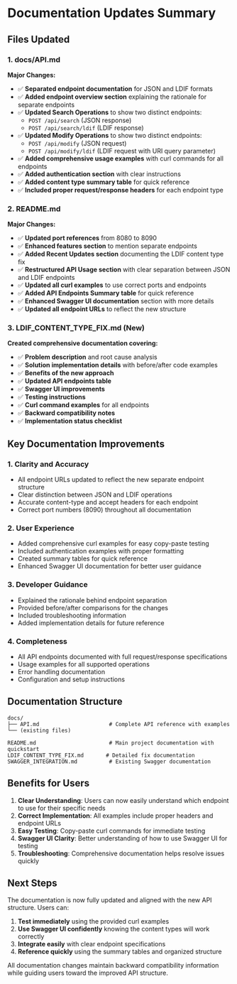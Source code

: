 # Documentation Updates Summary

## Files Updated

### 1. docs/API.md
**Major Changes:**
- ✅ **Separated endpoint documentation** for JSON and LDIF formats
- ✅ **Added endpoint overview section** explaining the rationale for separate endpoints
- ✅ **Updated Search Operations** to show two distinct endpoints:
  - `POST /api/search` (JSON response)
  - `POST /api/search/ldif` (LDIF response)
- ✅ **Updated Modify Operations** to show two distinct endpoints:
  - `POST /api/modify` (JSON request)
  - `POST /api/modify/ldif` (LDIF request with URI query parameter)
- ✅ **Added comprehensive usage examples** with curl commands for all endpoints
- ✅ **Added authentication section** with clear instructions
- ✅ **Added content type summary table** for quick reference
- ✅ **Included proper request/response headers** for each endpoint type

### 2. README.md
**Major Changes:**
- ✅ **Updated port references** from 8080 to 8090
- ✅ **Enhanced features section** to mention separate endpoints
- ✅ **Added Recent Updates section** documenting the LDIF content type fix
- ✅ **Restructured API Usage section** with clear separation between JSON and LDIF endpoints
- ✅ **Updated all curl examples** to use correct ports and endpoints
- ✅ **Added API Endpoints Summary table** for quick reference
- ✅ **Enhanced Swagger UI documentation** section with more details
- ✅ **Updated all endpoint URLs** to reflect the new structure

### 3. LDIF_CONTENT_TYPE_FIX.md (New)
**Created comprehensive documentation covering:**
- ✅ **Problem description** and root cause analysis
- ✅ **Solution implementation details** with before/after code examples
- ✅ **Benefits of the new approach**
- ✅ **Updated API endpoints table**
- ✅ **Swagger UI improvements**
- ✅ **Testing instructions**
- ✅ **Curl command examples** for all endpoints
- ✅ **Backward compatibility notes**
- ✅ **Implementation status checklist**

## Key Documentation Improvements

### 1. Clarity and Accuracy
- All endpoint URLs updated to reflect the new separate endpoint structure
- Clear distinction between JSON and LDIF operations
- Accurate content-type and accept headers for each endpoint
- Correct port numbers (8090) throughout all documentation

### 2. User Experience
- Added comprehensive curl examples for easy copy-paste testing
- Included authentication examples with proper formatting
- Created summary tables for quick reference
- Enhanced Swagger UI documentation for better user guidance

### 3. Developer Guidance
- Explained the rationale behind endpoint separation
- Provided before/after comparisons for the changes
- Included troubleshooting information
- Added implementation details for future reference

### 4. Completeness
- All API endpoints documented with full request/response specifications
- Usage examples for all supported operations
- Error handling documentation
- Configuration and setup instructions

## Documentation Structure

```
docs/
├── API.md                      # Complete API reference with examples
└── (existing files)

README.md                       # Main project documentation with quickstart
LDIF_CONTENT_TYPE_FIX.md       # Detailed fix documentation
SWAGGER_INTEGRATION.md          # Existing Swagger documentation
```

## Benefits for Users

1. **Clear Understanding**: Users can now easily understand which endpoint to use for their specific needs
2. **Correct Implementation**: All examples include proper headers and endpoint URLs
3. **Easy Testing**: Copy-paste curl commands for immediate testing
4. **Swagger UI Clarity**: Better understanding of how to use Swagger UI for testing
5. **Troubleshooting**: Comprehensive documentation helps resolve issues quickly

## Next Steps

The documentation is now fully updated and aligned with the new API structure. Users can:

1. **Test immediately** using the provided curl examples
2. **Use Swagger UI confidently** knowing the content types will work correctly
3. **Integrate easily** with clear endpoint specifications
4. **Reference quickly** using the summary tables and organized structure

All documentation changes maintain backward compatibility information while guiding users toward the improved API structure.
